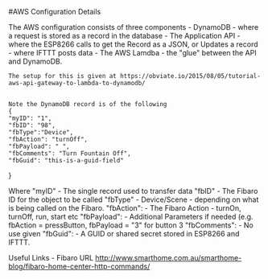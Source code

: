 #AWS Configuration Details

The AWS configuration consists of three components
	- DynamoDB - where a request is stored as a record in the database
	- The Application API 
		- where the ESP8266 calls to get the Record as a JSON, or Updates a record
		- where IFTTT posts data
	- The AWS Lamdba - the "glue" between the API and DynamoDB.
	
	The setup for this is given at https://obviate.io/2015/08/05/tutorial-aws-api-gateway-to-lambda-to-dynamodb/
	
	
	Note the DynamoDB record is of the following  
	{
	"myID": "1",
	"fbID": "98",
	"fbType":"Device",
	"fbAction": "turnOff",
	"fbPayload": " ",
	"fbComments": "Turn Fountain Off",
	"fbGuid": "this-is-a-guid-field"
}	   

Where 
	"myID"				- 	The single record used to transfer data
	"fbID"				-		The Fibaro ID for the object to be called
	"fbType"			-		Device/Scene - depending on what is being called on the Fibaro.
	"fbAction":		-		The Fibaro Action - turnOn, turnOff, run, start etc
	"fbPayload":	-		Additional Parameters if needed (e.g. fbAction = pressButton, fbPayload = "3" for button 3
	"fbComments": -		No use given
	"fbGuid": 		- 	A GUID or shared secret stored in ESP8266 and IFTTT.
	
	
Useful Links - Fibaro URL http://www.smarthome.com.au/smarthome-blog/fibaro-home-center-http-commands/

